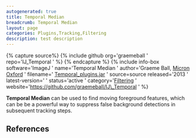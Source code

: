 ```yaml
---
autogenerated: true
title: Temporal Median
breadcrumb: Temporal Median
layout: page
categories: Plugins,Tracking,Filtering
description: test description
---
```



{% capture source%}
{% include github org='graemeball ' repo='IJ\_Temporal ' %}
{% endcapture %}
{% include info-box software='ImageJ ' name='Temporal Median ' author='Graeme Ball, [Micron Oxford](http://www.micron.ox.ac.uk) ' filename=' [Temporal\_plugins.jar](http://www.micron.ox.ac.uk/microngroup/software/Temporal_plugins.jar) ' source=source released='2013 ' latest-version=' ' status='active ' category='[Filtering](_Category_Filtering ) ' website='https://github.com/graemeball/IJ\_Temporal ' %}

**Temporal Median** can be used to find moving foreground features, which can be be a powerful way to suppress false background detections in subsequent tracking steps.

## References

<references />

  
